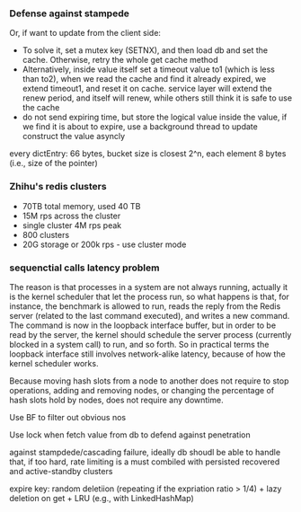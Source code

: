 ### Defense against stampede

Or, if want to update from the client side:
  * To solve it, set a mutex key (SETNX), and then load db and set the cache. Otherwise, retry the whole get cache method
  * Alternatively, inside value itself set a timeout value to1 (which is less than to2), when we read the cache and find it already expired, we extend timeout1, and reset it on cache. service layer will extend the renew period, and itself will renew, while others still think it is safe to use the cache
  * do not send expiring time, but store the logical value inside the value, if we find it is about to expire, use a background thread to update construct the value asyncly

every dictEntry: 66 bytes, bucket size is closest 2^n, each element 8 bytes (i.e., size of the pointer)

### Zhihu's redis clusters

* 70TB total memory, used 40 TB
* 15M rps across the cluster
* single cluster 4M rps peak
* 800 clusters
* 20G storage or 200k rps - use cluster mode

### sequenctial calls latency problem

The reason is that processes in a system are not always running, actually it is the kernel scheduler that let the process run, so what happens is that, for instance, the benchmark is allowed to run, reads the reply from the Redis server (related to the last command executed), and writes a new command. The command is now in the loopback interface buffer, but in order to be read by the server, the kernel should schedule the server process (currently blocked in a system call) to run, and so forth. So in practical terms the loopback interface still involves network-alike latency, because of how the kernel scheduler works.

Because moving hash slots from a node to another does not require to stop operations, adding and removing nodes, or changing the percentage of hash slots hold by nodes, does not require any downtime.

Use BF to filter out obvious nos

Use lock when fetch value from db to defend against penetration

against stampdede/cascading failure, ideally db shoudl be able to handle that, if too hard, rate limiting is a must combiled with persisted recovered and active-standby clusters

expire key: random deletiion (repeating if the expriation ratio > 1/4)  + lazy deletion on get + LRU (e.g., with LinkedHashMap)
